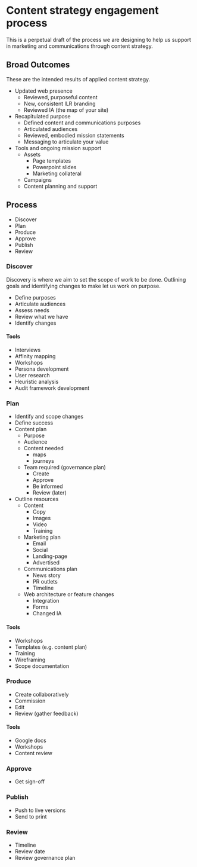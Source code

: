 # Content strategy engagement process

This is a perpetual draft of the process we are designing to help us support in marketing and communications through content strategy.

## Broad Outcomes

These are the intended results of applied content strategy.

* Updated web presence
    - Reviewed, purposeful content
    - New, consistent ILR branding
    - Reviewed IA (the map of your site)
* Recapitulated purpose
    - Defined content and communications purposes
    - Articulated audiences
    - Reviewed, embodied mission statements
    - Messaging to articulate your value
* Tools and ongoing mission support
    - Assets
        + Page templates
        + Powerpoint slides
        + Marketing collateral
    - Campaigns
    - Content planning and support

## Process

* Discover
* Plan
* Produce
* Approve
* Publish
* Review

### Discover

Discovery is where we aim to set the scope of work to be done. Outlining goals and identifying changes to make let us work on purpose.

* Define purposes
* Articulate audiences
* Assess needs
* Review what we have
* Identify changes



#### Tools

* Interviews
* Affinity mapping
* Workshops
* Persona development
* User research
* Heuristic analysis
* Audit framework development

### Plan

* Identify and scope changes
* Define success
* Content plan
    - Purpose
    - Audience
    - Content needed
        + maps
        + journeys
    - Team required (governance plan)
        + Create
        + Approve
        + Be informed
        + Review (later)
* Outline resources
    - Content
        + Copy
        + Images
        + Video
        + Training
    - Marketing plan
        + Email
        + Social
        + Landing-page
        + Advertised
    - Communications plan
        + News story
        + PR outlets
        + Timeline
    - Web architecture or feature changes
        + Integration
        + Forms
        + Changed IA

#### Tools

* Workshops
* Templates (e.g. content plan)
* Training
* Wireframing
* Scope documentation


### Produce

* Create collaboratively
* Commission
* Edit
* Review (gather feedback)

#### Tools

* Google docs
* Workshops
* Content review

### Approve

* Get sign-off

### Publish

* Push to live versions
* Send to print

### Review

* Timeline
* Review date
* Review governance plan
